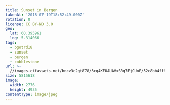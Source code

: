 ```yaml
---
title: Sunset in Bergen
takenAt: '2018-07-19T18:52:49.000Z'
rotation: 0
license: CC BY-ND 3.0
geo:
  lat: 60.395961
  lng: 5.314066
tags:
  - bgotrd18
  - sunset
  - bergen
  - cobblestone
url: >-
  //images.ctfassets.net/bncv3c2gt878/3cq4KFUAUAVxSRq7FjCUoF/52c8bb4ff608aa32235dcdf0f75ebf51/sunset-in-bergen_42051173600_o
size: 5815618
image:
  width: 2776
  height: 4935
contentType: image/jpeg
---
```


